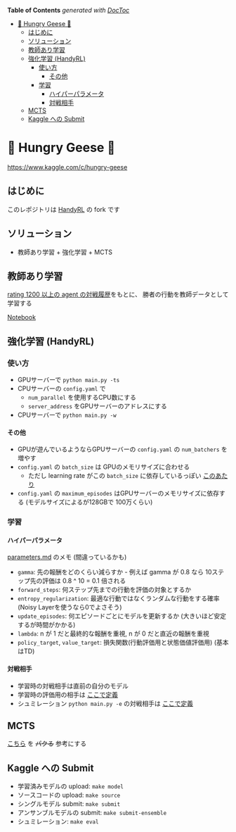<!-- START doctoc generated TOC please keep comment here to allow auto update -->
<!-- DON'T EDIT THIS SECTION, INSTEAD RE-RUN doctoc TO UPDATE -->
**Table of Contents**  *generated with [DocToc](https://github.com/thlorenz/doctoc)*

- [🦆 Hungry Geese 🦆](#-hungry-geese-)
  - [はじめに](#%E3%81%AF%E3%81%98%E3%82%81%E3%81%AB)
  - [ソリューション](#%E3%82%BD%E3%83%AA%E3%83%A5%E3%83%BC%E3%82%B7%E3%83%A7%E3%83%B3)
  - [教師あり学習](#%E6%95%99%E5%B8%AB%E3%81%82%E3%82%8A%E5%AD%A6%E7%BF%92)
  - [強化学習 (HandyRL)](#%E5%BC%B7%E5%8C%96%E5%AD%A6%E7%BF%92-handyrl)
    - [使い方](#%E4%BD%BF%E3%81%84%E6%96%B9)
      - [その他](#%E3%81%9D%E3%81%AE%E4%BB%96)
    - [学習](#%E5%AD%A6%E7%BF%92)
      - [ハイパーパラメータ](#%E3%83%8F%E3%82%A4%E3%83%91%E3%83%BC%E3%83%91%E3%83%A9%E3%83%A1%E3%83%BC%E3%82%BF)
      - [対戦相手](#%E5%AF%BE%E6%88%A6%E7%9B%B8%E6%89%8B)
  - [MCTS](#mcts)
  - [Kaggle への Submit](#kaggle-%E3%81%B8%E3%81%AE-submit)

<!-- END doctoc generated TOC please keep comment here to allow auto update -->

# 🦆 Hungry Geese 🦆

https://www.kaggle.com/c/hungry-geese

## はじめに

このレポジトリは [HandyRL](https://github.com/DeNA/HandyRL) の fork です

## ソリューション

- 教師あり学習 + 強化学習 + MCTS


## 教師あり学習

[rating 1200 以上の agent の対戦履歴](https://www.kaggle.com/imokuri/hungrygeeseepisode)をもとに、
勝者の行動を教師データとして学習する

[Notebook](./hungry_geese_train_by_episode.ipynb)


## 強化学習 (HandyRL)

### 使い方

- GPUサーバーで `python main.py -ts`
- CPUサーバーの `config.yaml` で
    - `num_parallel` を使用するCPU数にする
    - `server_address` をGPUサーバーのアドレスにする
- CPUサーバーで `python main.py -w`

#### その他

- GPUが遊んでいるようならGPUサーバーの `config.yaml` の `num_batchers` を増やす
- `config.yaml` の `batch_size` は GPUのメモリサイズに合わせる
    - ただし learning rate がこの `batch_size` に依存しているっぽい [このあたり](https://github.com/IMOKURI/Hungry-Geese/blob/825c94ead47638ed56479de87481838ee8a58bff/handyrl/train.py#L318-L322)
- `config.yaml` の `maximum_episodes` はGPUサーバーのメモリサイズに依存する (モデルサイズによるが128GBで 100万くらい)

### 学習

#### ハイパーパラメータ

[parameters.md](./docs/parameters.md) のメモ (間違っているかも)

- `gamma`: 先の報酬をどのくらい減らすか - 例えば gamma が 0.8 なら 10ステップ先の評価は 0.8 ^ 10 = 0.1 倍される
- `forward_steps`: 何ステップ先までの行動を評価の対象とするか
- `entropy_regularization`: 最適な行動ではなくランダムな行動をする確率 (Noisy Layerを使うなら0でよさそう)
- `update_episodes`: 何エピソードごとにモデルを更新するか (大きいほど安定するが時間がかかる)
- `lambda`: n が 1 だと最終的な報酬を重視, n が 0 だと直近の報酬を重視
- `policy_target`, `value_target`: 損失関数(行動評価用と状態価値評価用) (基本はTD)

#### 対戦相手

- 学習時の対戦相手は直前の自分のモデル
- 学習時の評価用の相手は [ここで定義](https://github.com/IMOKURI/Hungry-Geese/blob/09acf84a9ecec0cd67277a301f0959263c9c565f/handyrl/evaluation.py#L123)
- シュミレーション `python main.py -e` の対戦相手は [ここで定義](https://github.com/IMOKURI/Hungry-Geese/blob/09acf84a9ecec0cd67277a301f0959263c9c565f/handyrl/evaluation.py#L278-L284)

## MCTS

[こちら](https://www.kaggle.com/shoheiazuma/alphageese-baseline) を ~~パクる~~ 参考にする


## Kaggle への Submit

- 学習済みモデルの upload: `make model`
- ソースコードの upload: `make source`
- シングルモデル submit: `make submit`
- アンサンブルモデルの submit: `make submit-ensemble`
- シュミレーション: `make eval`
